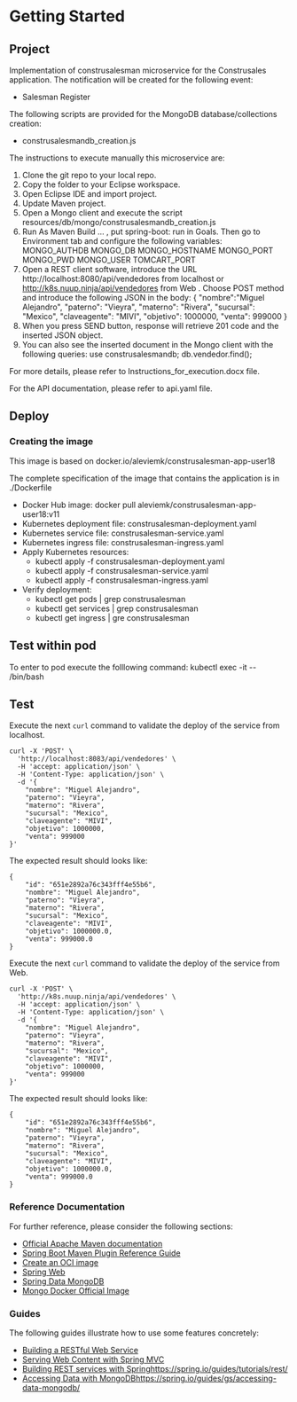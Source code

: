 # Getting Started

## Project
Implementation of construsalesman microservice for the Construsales application. The notification will be created for the following event:

* Salesman Register

The following scripts are provided for the MongoDB database/collections creation:

* construsalesmandb_creation.js

The instructions to execute manually this microservice are:
1.	Clone the git repo to your local repo.
2.	Copy the folder to your Eclipse workspace.
3.	Open Eclipse IDE and import project.
4.	Update Maven project.
5.	Open a Mongo client and execute the script resources/db/mongo/construsalesmandb_creation.js
6.	Run As Maven Build … , put spring-boot: run in Goals. Then go to Environment tab and configure the following variables:
MONGO_AUTHDB
MONGO_DB
MONGO_HOSTNAME
MONGO_PORT
MONGO_PWD
MONGO_USER
TOMCART_PORT
7.	Open a REST client software, introduce the URL http://localhost:8080/api/vendedores from localhost or http://k8s.nuup.ninja/api/vendedores from Web  . Choose POST method and introduce the following JSON in the body:
{
    "nombre":"Miguel Alejandro",
    "paterno": "Vieyra",
    "materno": "Rivera",
    "sucursal": "Mexico",
    "claveagente": "MIVI",
    "objetivo": 1000000,
    "venta": 999000
}
8.	When you press SEND button, response will retrieve 201 code and the inserted JSON object.
9.	You can also see the inserted document in the Mongo client with the following queries:
use construsalesmandb;
db.vendedor.find();

For more details, please refer to Instructions_for_execution.docx file.

For the API documentation, please refer to api.yaml file.


## Deploy

### Creating the image

This image is based on docker.io/aleviemk/construsalesman-app-user18

The complete specification of the image that contains the application is in ./Dockerfile

* Docker Hub image: docker pull aleviemk/construsalesman-app-user18:v11
* Kubernetes deployment file: construsalesman-deployment.yaml
* Kubernetes service file: construsalesman-service.yaml
* Kubernetes ingress file: construsalesman-ingress.yaml
* Apply Kubernetes resources:
    * kubectl apply -f construsalesman-deployment.yaml
    * kubectl apply -f construsalesman-service.yaml
    * kubectl apply -f construsalesman-ingress.yaml
* Verify deployment:
    * kubectl get pods | grep construsalesman
    * kubectl get services | grep construsalesman
    * kubectl get ingress | gre construsalesman
## Test within pod
To enter to pod execute the folllowing command:
kubectl exec -it <podname> -- /bin/bash

## Test
Execute the next `curl` command to validate the deploy of the service from localhost.
```
curl -X 'POST' \
  'http://localhost:8083/api/vendedores' \
  -H 'accept: application/json' \
  -H 'Content-Type: application/json' \
  -d '{
    "nombre": "Miguel Alejandro",
    "paterno": "Vieyra",
    "materno": "Rivera",
    "sucursal": "Mexico",
    "claveagente": "MIVI",
    "objetivo": 1000000,
    "venta": 999000
}'
```
The expected result should looks like:
```
{
    "id": "651e2892a76c343fff4e55b6",
    "nombre": "Miguel Alejandro",
    "paterno": "Vieyra",
    "materno": "Rivera",
    "sucursal": "Mexico",
    "claveagente": "MIVI",
    "objetivo": 1000000.0,
    "venta": 999000.0
}
```
Execute the next `curl` command to validate the deploy of the service from Web.
```
curl -X 'POST' \
  'http://k8s.nuup.ninja/api/vendedores' \
  -H 'accept: application/json' \
  -H 'Content-Type: application/json' \
  -d '{
    "nombre": "Miguel Alejandro",
    "paterno": "Vieyra",
    "materno": "Rivera",
    "sucursal": "Mexico",
    "claveagente": "MIVI",
    "objetivo": 1000000,
    "venta": 999000
}'
```
The expected result should looks like:
```
{
    "id": "651e2892a76c343fff4e55b6",
    "nombre": "Miguel Alejandro",
    "paterno": "Vieyra",
    "materno": "Rivera",
    "sucursal": "Mexico",
    "claveagente": "MIVI",
    "objetivo": 1000000.0,
    "venta": 999000.0
}
```
### Reference Documentation
For further reference, please consider the following sections:

* [Official Apache Maven documentation](https://maven.apache.org/guides/index.html)
* [Spring Boot Maven Plugin Reference Guide](https://docs.spring.io/spring-boot/docs/2.7.15/maven-plugin/reference/html/)
* [Create an OCI image](https://docs.spring.io/spring-boot/docs/2.7.15/maven-plugin/reference/html/#build-image)
* [Spring Web](https://docs.spring.io/spring-boot/docs/2.7.15/reference/htmlsingle/index.html#web)
* [Spring Data MongoDB](https://docs.spring.io/spring-boot/docs/2.7.15/reference/htmlsingle/index.html#data.nosql.mongodb)
* [Mongo Docker Official Image](https://hub.docker.com/_/mongo)

### Guides
The following guides illustrate how to use some features concretely:

* [Building a RESTful Web Service](https://spring.io/guides/gs/rest-service/)
* [Serving Web Content with Spring MVC](https://spring.io/guides/gs/serving-web-content/)
* [Building REST services with Spring](https://spring.io/guides/tutorials/rest/)https://spring.io/guides/tutorials/rest/
* [Accessing Data with MongoDB](https://spring.io/guides/gs/accessing-data-mongodb/)https://spring.io/guides/gs/accessing-data-mongodb/
